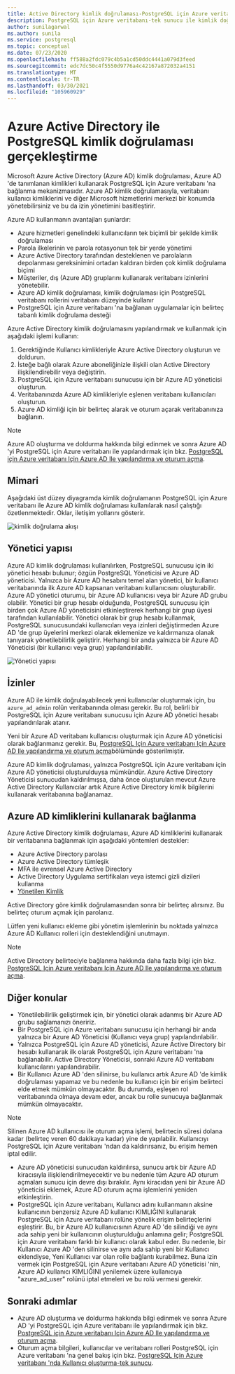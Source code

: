 ```yaml
---
title: Active Directory kimlik doğrulaması-PostgreSQL için Azure veritabanı-tek sunucu
description: PostgreSQL için Azure veritabanı-tek sunucu ile kimlik doğrulaması için Azure Active Directory kavramları hakkında bilgi edinin
author: sunilagarwal
ms.author: sunila
ms.service: postgresql
ms.topic: conceptual
ms.date: 07/23/2020
ms.openlocfilehash: ff588a2fdc079c4b5a1cd50ddc4441a079d3feed
ms.sourcegitcommit: edc7dc50c4f5550d9776a4c42167a872032a4151
ms.translationtype: MT
ms.contentlocale: tr-TR
ms.lasthandoff: 03/30/2021
ms.locfileid: "105960929"
---
```

# <a name="use-azure-active-directory-for-authenticating-with-postgresql"></a>Azure Active Directory ile PostgreSQL kimlik doğrulaması gerçekleştirme

Microsoft Azure Active Directory (Azure AD) kimlik doğrulaması, Azure AD 'de tanımlanan kimlikleri kullanarak PostgreSQL için Azure veritabanı 'na bağlanma mekanizmasıdır.
Azure AD kimlik doğrulamasıyla, veritabanı kullanıcı kimliklerini ve diğer Microsoft hizmetlerini merkezi bir konumda yönetebilirsiniz ve bu da izin yönetimini basitleştirir.

Azure AD kullanmanın avantajları şunlardır:

- Azure hizmetleri genelindeki kullanıcıların tek biçimli bir şekilde kimlik doğrulaması
- Parola ilkelerinin ve parola rotasyonun tek bir yerde yönetimi
- Azure Active Directory tarafından desteklenen ve parolaların depolanması gereksinimini ortadan kaldıran birden çok kimlik doğrulama biçimi
- Müşteriler, dış (Azure AD) gruplarını kullanarak veritabanı izinlerini yönetebilir.
- Azure AD kimlik doğrulaması, kimlik doğrulaması için PostgreSQL veritabanı rollerini veritabanı düzeyinde kullanır
- PostgreSQL için Azure veritabanı 'na bağlanan uygulamalar için belirteç tabanlı kimlik doğrulama desteği

Azure Active Directory kimlik doğrulamasını yapılandırmak ve kullanmak için aşağıdaki işlemi kullanın:

1. Gerektiğinde Kullanıcı kimlikleriyle Azure Active Directory oluşturun ve doldurun.
2. İsteğe bağlı olarak Azure aboneliğinizle ilişkili olan Active Directory ilişkilendirebilir veya değiştirin.
3. PostgreSQL için Azure veritabanı sunucusu için bir Azure AD yöneticisi oluşturun.
4. Veritabanınızda Azure AD kimlikleriyle eşlenen veritabanı kullanıcıları oluşturun.
5. Azure AD kimliği için bir belirteç alarak ve oturum açarak veritabanınıza bağlanın.

> [!NOTE]
> Azure AD oluşturma ve doldurma hakkında bilgi edinmek ve sonra Azure AD 'yi PostgreSQL için Azure veritabanı ile yapılandırmak için bkz. [PostgreSQL için Azure veritabanı Için Azure AD Ile yapılandırma ve oturum açma](howto-configure-sign-in-aad-authentication.md).

## <a name="architecture"></a>Mimari

Aşağıdaki üst düzey diyagramda kimlik doğrulamanın PostgreSQL için Azure veritabanı ile Azure AD kimlik doğrulaması kullanılarak nasıl çalıştığı özetlenmektedir. Oklar, iletişim yollarını gösterir.

![kimlik doğrulama akışı][1]

## <a name="administrator-structure"></a>Yönetici yapısı

Azure AD kimlik doğrulaması kullanılırken, PostgreSQL sunucusu için iki yönetici hesabı bulunur; özgün PostgreSQL Yöneticisi ve Azure AD yöneticisi. Yalnızca bir Azure AD hesabını temel alan yönetici, bir kullanıcı veritabanında ilk Azure AD kapsanan veritabanı kullanıcısını oluşturabilir. Azure AD yönetici oturumu, bir Azure AD kullanıcısı veya bir Azure AD grubu olabilir. Yönetici bir grup hesabı olduğunda, PostgreSQL sunucusu için birden çok Azure AD yöneticisini etkinleştirerek herhangi bir grup üyesi tarafından kullanılabilir. Yönetici olarak bir grup hesabı kullanmak, PostgreSQL sunucusundaki kullanıcıları veya izinleri değiştirmeden Azure AD 'de grup üyelerini merkezi olarak eklemenize ve kaldırmanıza olanak tanıyarak yönetilebilirlik geliştirir. Herhangi bir anda yalnızca bir Azure AD Yöneticisi (bir kullanıcı veya grup) yapılandırılabilir.

![Yönetici yapısı][2]

## <a name="permissions"></a>İzinler

Azure AD ile kimlik doğrulayabilecek yeni kullanıcılar oluşturmak için, bu `azure_ad_admin` rolün veritabanında olması gerekir. Bu rol, belirli bir PostgreSQL için Azure veritabanı sunucusu için Azure AD yönetici hesabı yapılandırılarak atanır.

Yeni bir Azure AD veritabanı kullanıcısı oluşturmak için Azure AD yöneticisi olarak bağlanmanız gerekir. Bu, [PostgreSQL Için Azure veritabanı Için Azure AD Ile yapılandırma ve oturum açma](howto-configure-sign-in-aad-authentication.md)bölümünde gösterilmiştir.

Azure AD kimlik doğrulaması, yalnızca PostgreSQL için Azure veritabanı için Azure AD yöneticisi oluşturulduysa mümkündür. Azure Active Directory Yöneticisi sunucudan kaldırılmışsa, daha önce oluşturulan mevcut Azure Active Directory Kullanıcılar artık Azure Active Directory kimlik bilgilerini kullanarak veritabanına bağlanamaz.

## <a name="connecting-using-azure-ad-identities"></a>Azure AD kimliklerini kullanarak bağlanma

Azure Active Directory kimlik doğrulaması, Azure AD kimliklerini kullanarak bir veritabanına bağlanmak için aşağıdaki yöntemleri destekler:

- Azure Active Directory parolası
- Azure Active Directory tümleşik
- MFA ile evrensel Azure Active Directory
- Active Directory Uygulama sertifikaları veya istemci gizli dizileri kullanma
- [Yönetilen Kimlik](howto-connect-with-managed-identity.md)

Active Directory göre kimlik doğrulamasından sonra bir belirteç alırsınız. Bu belirteç oturum açmak için parolanız.

Lütfen yeni kullanıcı ekleme gibi yönetim işlemlerinin bu noktada yalnızca Azure AD Kullanıcı rolleri için desteklendiğini unutmayın.

> [!NOTE]
> Active Directory belirteciyle bağlanma hakkında daha fazla bilgi için bkz. [PostgreSQL Için Azure veritabanı Için Azure AD Ile yapılandırma ve oturum açma](howto-configure-sign-in-aad-authentication.md).

## <a name="additional-considerations"></a>Diğer konular

- Yönetilebilirlik geliştirmek için, bir yönetici olarak adanmış bir Azure AD grubu sağlamanızı öneririz.
- Bir PostgreSQL için Azure veritabanı sunucusu için herhangi bir anda yalnızca bir Azure AD Yöneticisi (Kullanıcı veya grup) yapılandırılabilir.
- Yalnızca PostgreSQL için Azure AD yöneticisi, Azure Active Directory bir hesabı kullanarak ilk olarak PostgreSQL için Azure veritabanı 'na bağlanabilir. Active Directory Yöneticisi, sonraki Azure AD veritabanı kullanıcılarını yapılandırabilir.
- Bir Kullanıcı Azure AD 'den silinirse, bu kullanıcı artık Azure AD 'de kimlik doğrulaması yapamaz ve bu nedenle bu kullanıcı için bir erişim belirteci elde etmek mümkün olmayacaktır. Bu durumda, eşleşen rol veritabanında olmaya devam eder, ancak bu rolle sunucuya bağlanmak mümkün olmayacaktır.
> [!NOTE]
> Silinen Azure AD kullanıcısı ile oturum açma işlemi, belirtecin süresi dolana kadar (belirteç veren 60 dakikaya kadar) yine de yapılabilir.  Kullanıcıyı PostgreSQL için Azure veritabanı 'ndan da kaldırırsanız, bu erişim hemen iptal edilir.
- Azure AD yöneticisi sunucudan kaldırılırsa, sunucu artık bir Azure AD kiracısıyla ilişkilendirilmeyecektir ve bu nedenle tüm Azure AD oturum açmaları sunucu için devre dışı bırakılır. Aynı kiracıdan yeni bir Azure AD yöneticisi eklemek, Azure AD oturum açma işlemlerini yeniden etkinleştirin.
- PostgreSQL için Azure veritabanı, Kullanıcı adını kullanmanın aksine kullanıcının benzersiz Azure AD kullanıcı KIMLIĞINI kullanarak PostgreSQL için Azure veritabanı rolüne yönelik erişim belirteçlerini eşleştirir. Bu, bir Azure AD kullanıcısının Azure AD 'de silindiği ve aynı ada sahip yeni bir kullanıcının oluşturulduğu anlamına gelir; PostgreSQL için Azure veritabanı farklı bir kullanıcı olarak kabul eder. Bu nedenle, bir Kullanıcı Azure AD 'den silinirse ve aynı ada sahip yeni bir Kullanıcı eklendiyse, Yeni Kullanıcı var olan rolle bağlantı kurabilmez. Buna izin vermek için PostgreSQL için Azure veritabanı Azure AD yöneticisi 'nin, Azure AD kullanıcı KIMLIĞINI yenilemek üzere kullanıcıya "azure_ad_user" rolünü iptal etmeleri ve bu rolü vermesi gerekir.

## <a name="next-steps"></a>Sonraki adımlar

- Azure AD oluşturma ve doldurma hakkında bilgi edinmek ve sonra Azure AD 'yi PostgreSQL için Azure veritabanı ile yapılandırmak için bkz. [PostgreSQL için Azure veritabanı Için Azure AD Ile yapılandırma ve oturum açma](howto-configure-sign-in-aad-authentication.md).
- Oturum açma bilgileri, kullanıcılar ve veritabanı rolleri PostgreSQL için Azure veritabanı 'na genel bakış için bkz. [PostgreSQL Için Azure veritabanı 'nda Kullanıcı oluşturma-tek sunucu](howto-create-users.md).

<!--Image references-->

[1]: ./media/concepts-aad-authentication/authentication-flow.png
[2]: ./media/concepts-aad-authentication/admin-structure.png
